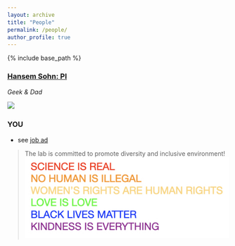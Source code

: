 ```yaml
---
layout: archive
title: "People"
permalink: /people/
author_profile: true
---
```


{% include base_path %}

### [Hansem Sohn: PI](https://hansem.github.io/)
_Geek & Dad_

<img src="../images/HansemSohn_20170406_00_profile.jpg" width="150">

### YOU
  * see [job ad](https://natural-intelligence-lab.github.io/join)

> The lab is committed to promote diversity and inclusive environment!
![science_is_real](../images/SCIENCE_IS_REAL.jpeg)
